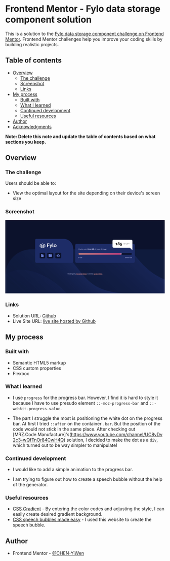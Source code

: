 # Frontend Mentor - Fylo data storage component solution

This is a solution to the [Fylo data storage component challenge on Frontend Mentor](https://www.frontendmentor.io/challenges/fylo-data-storage-component-1dZPRbV5n). Frontend Mentor challenges help you improve your coding skills by building realistic projects. 

## Table of contents

- [Overview](#overview)
  - [The challenge](#the-challenge)
  - [Screenshot](#screenshot)
  - [Links](#links)
- [My process](#my-process)
  - [Built with](#built-with)
  - [What I learned](#what-i-learned)
  - [Continued development](#continued-development)
  - [Useful resources](#useful-resources)
- [Author](#author)
- [Acknowledgments](#acknowledgments)

**Note: Delete this note and update the table of contents based on what sections you keep.**

## Overview

### The challenge

Users should be able to:

- View the optimal layout for the site depending on their device's screen size

### Screenshot

![](Screenshot.png)

### Links

- Solution URL: [Github](https://github.com/CHEN-YiWen/Fylo-data-storage-component)
- Live Site URL: [live site hosted by Github](https://your-live-site-url.com)

## My process

### Built with

- Semantic HTML5 markup
- CSS custom properties
- Flexbox

### What I learned

- I use <code>progress</code> for the progress bar. However, I find it is hard to style it because I have to use presudo element <code>::-moz-progress-bar</code> and <code>::-webkit-progress-value</code>.

- The part I struggle the most is positioning the white dot on the progress bar. At first I tried <code>::after</code> on the container <code>.bar</code>. But the position of the code would not stick in the same place. After checking out [MRZ.Code.Manufacture]'s(https://www.youtube.com/channel/UC8vDv2c3-wQfTnOr84CwH4Q) solution, I decided to make the dot as a <code>div</code>, which turned out to be way simpler to manipulate! 

### Continued development

- I would like to add a simple animation to the progress bar.

- I am trying to figure out how to create a speech bubble without the help of the generator.

### Useful resources

- [CSS Gradient](https://cssgradient.io/) - By entering the color codes and adjusting the style, I can easily create desired gradient background. 
- [CSS speech bubbles made easy](http://projects.verou.me/bubbly/) - I used this website to create the speech bubble.

## Author

- Frontend Mentor - [@CHEN-YiWen](https://www.frontendmentor.io/profile/CHEN-YiWen)

